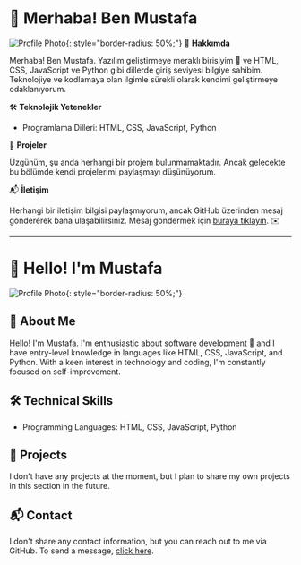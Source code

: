 # 👋 Merhaba! Ben Mustafa

![Profile Photo](https://avatars.githubusercontent.com/u/143003495?v=4){: style="border-radius: 50%;"} <!-- Profil fotoğrafınızı yuvarlak hale getirme CSS stilini buraya ekleyin -->
🧐 **Hakkımda**

Merhaba! Ben Mustafa. Yazılım geliştirmeye meraklı birisiyim 🚀 ve HTML, CSS, JavaScript ve Python gibi dillerde giriş seviyesi bilgiye sahibim. Teknolojiye ve kodlamaya olan ilgimle sürekli olarak kendimi geliştirmeye odaklanıyorum.

🛠️ **Teknolojik Yetenekler**

- Programlama Dilleri: HTML, CSS, JavaScript, Python

📂 **Projeler**

Üzgünüm, şu anda herhangi bir projem bulunmamaktadır. Ancak gelecekte bu bölümde kendi projelerimi paylaşmayı düşünüyorum.

📬 **İletişim**

Herhangi bir iletişim bilgisi paylaşmıyorum, ancak GitHub üzerinden mesaj göndererek bana ulaşabilirsiniz. Mesaj göndermek için [buraya tıklayın](https://github.com/IPeOnI).
 ✉️

---

# 👋 Hello! I'm Mustafa

![Profile Photo](https://avatars.githubusercontent.com/u/143003495?v=4){: style="border-radius: 50%;"} <!-- Insert your profile photo URL here -->

## 🧐 About Me

Hello! I'm Mustafa. I'm enthusiastic about software development 🚀 and I have entry-level knowledge in languages like HTML, CSS, JavaScript, and Python. With a keen interest in technology and coding, I'm constantly focused on self-improvement.

## 🛠️ Technical Skills

- Programming Languages: HTML, CSS, JavaScript, Python

## 📂 Projects

I don't have any projects at the moment, but I plan to share my own projects in this section in the future.

## 📬 Contact

I don't share any contact information, but you can reach out to me via GitHub. To send a message, [click here](https://github.com/IPeOnI).

